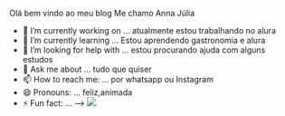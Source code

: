 Olá bem vindo ao meu blog
Me chamo Anna Júlia 


- 🔭 I’m currently working on ... atualmente estou trabalhando no alura 
- 🌱 I’m currently learning ... Estou aprendendo gastronomia e alura 
- 🤔 I’m looking for help with ...  estou procurando ajuda com alguns estudos 
- 💬 Ask me about ... tudo que quiser 
- 📫 How to reach me: ... por whatsapp ou Instagram 
- 😄 Pronouns: ... feliz,animada 
- ⚡ Fun fact: ... 
-->
![](https://cdn.dicionariopopular.com/imagens/boo-dormindo.gif)
